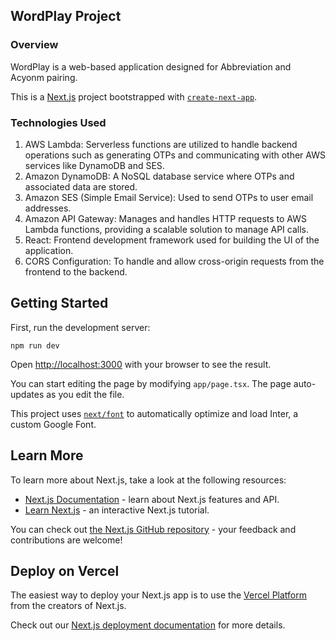 ## WordPlay Project

### Overview

WordPlay is a web-based application designed for Abbreviation and Acyonm pairing.

This is a [Next.js](https://nextjs.org/) project bootstrapped with [`create-next-app`](https://github.com/vercel/next.js/tree/canary/packages/create-next-app).

### Technologies Used

1. AWS Lambda: Serverless functions are utilized to handle backend operations such as generating OTPs and communicating with other AWS services like DynamoDB and SES.
2. Amazon DynamoDB: A NoSQL database service where OTPs and associated data are stored.
3. Amazon SES (Simple Email Service): Used to send OTPs to user email addresses.
4. Amazon API Gateway: Manages and handles HTTP requests to AWS Lambda functions, providing a scalable solution to manage API calls.
5. React: Frontend development framework used for building the UI of the application.
6. CORS Configuration: To handle and allow cross-origin requests from the frontend to the backend.

## Getting Started

First, run the development server:

```
npm run dev
```

Open [http://localhost:3000](http://localhost:3000) with your browser to see the result.

You can start editing the page by modifying `app/page.tsx`. The page auto-updates as you edit the file.

This project uses [`next/font`](https://nextjs.org/docs/basic-features/font-optimization) to automatically optimize and load Inter, a custom Google Font.

## Learn More

To learn more about Next.js, take a look at the following resources:

- [Next.js Documentation](https://nextjs.org/docs) - learn about Next.js features and API.
- [Learn Next.js](https://nextjs.org/learn) - an interactive Next.js tutorial.

You can check out [the Next.js GitHub repository](https://github.com/vercel/next.js/) - your feedback and contributions are welcome!

## Deploy on Vercel

The easiest way to deploy your Next.js app is to use the [Vercel Platform](https://vercel.com/new?utm_medium=default-template&filter=next.js&utm_source=create-next-app&utm_campaign=create-next-app-readme) from the creators of Next.js.

Check out our [Next.js deployment documentation](https://nextjs.org/docs/deployment) for more details.
